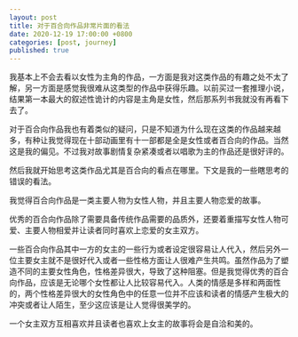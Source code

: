 ```yaml
---
layout: post
title: 对于百合向作品非常片面的看法
date: 2020-12-19 17:00:00 +0800
categories: [post, journey]
published: true
---
```


我基本上不会去看以女性为主角的作品，一方面是我对这类作品的有趣之处不太了解，另一方面是感觉我很难从这类型的作品中获得乐趣。以前买过一套推理小说，结果第一本最大的叙述性诡计的内容是主角是女性，然后那系列书我就没有再看下去了。

对于百合向作品我也有着类似的疑问，只是不知道为什么现在这类的作品越来越多，有种让我觉得现在十部动画里有十一部都是全是女性或者百合向的作品。当然这是我的偏见。不过我对故事剧情复杂紧凑或者以唱歌为主的作品还是很好评的。

然后我就开始思考这类作品尤其是百合向的看点在哪里。下文是我的一些瞎思考的错误的看法。

我觉得百合向作品是一类主要人物为女性人物，并且主要人物恋爱的故事。

优秀的百合向作品除了需要具备传统作品需要的品质外，还要着重描写女性人物可爱、主要人物相爱并让读者同时喜欢上恋爱的女主双方。

一些百合向作品其中一方的女主的一些行为或者设定很容易让人代入，然后另外一位主要女主就不是很好代入或者一些性格方面让人很难产生共鸣。虽然作品为了塑造不同的主要女性角色，性格差异很大，导致了这种阻塞。但是我觉得优秀的百合向作品，应该是无论哪个女性都让人比较容易代入。人类的情感是多样和两面性的，两个性格差异很大的女性角色中的任意一位并不应该和读者的情感产生极大的冲突或者让人陌生，至少这应该是让人觉得很美学的。

一个女主双方互相喜欢并且读者也喜欢上女主的故事将会是自洽和美的。
